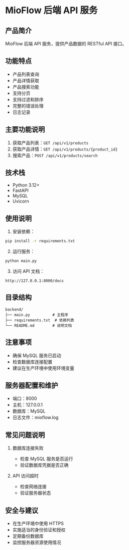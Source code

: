 # MioFlow 后端 API 服务

## 产品简介
MioFlow 后端 API 服务，提供产品数据的 RESTful API 接口。

## 功能特点
- 产品列表查询
- 产品详情获取
- 产品搜索功能
- 支持分页
- 支持过滤和排序
- 完整的错误处理
- 日志记录

## 主要功能说明
1. 获取产品列表：`GET /api/v1/products`
2. 获取产品详情：`GET /api/v1/products/{product_id}`
3. 搜索产品：`POST /api/v1/products/search`

## 技术栈
- Python 3.12+
- FastAPI
- MySQL
- Uvicorn

## 使用说明
1. 安装依赖：
```bash
pip install -r requirements.txt
```

2. 运行服务：
```bash
python main.py
```

3. 访问 API 文档：
```
http://127.0.0.1:8000/docs
```

## 目录结构
```
backend/
├── main.py          # 主程序
├── requirements.txt  # 依赖列表
└── README.md        # 说明文档
```

## 注意事项
- 确保 MySQL 服务已启动
- 检查数据库连接配置
- 建议在生产环境中使用环境变量

## 服务器配置和维护
- 端口：8000
- 主机：127.0.0.1
- 数据库：MySQL
- 日志文件：mioflow.log

## 常见问题说明
1. 数据库连接失败
   - 检查 MySQL 服务是否运行
   - 验证数据库凭据是否正确
   
2. API 访问超时
   - 检查网络连接
   - 验证服务器状态

## 安全与建议
- 在生产环境中使用 HTTPS
- 实施适当的身份验证和授权
- 定期备份数据库
- 监控服务器资源使用情况